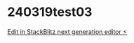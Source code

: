 # 240319test03

[Edit in StackBlitz next generation editor ⚡️](https://stackblitz.com/~/github.com/Vger0/240319test03)
